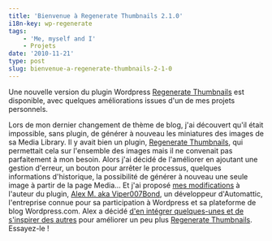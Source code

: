 ```yaml
---
title: 'Bienvenue à Regenerate Thumbnails 2.1.0'
i18n-key: wp-regenerate
tags:
    - 'Me, myself and I'
    - Projets
date: '2010-11-21'
type: post
slug: bienvenue-a-regenerate-thumbnails-2-1-0
---
```


Une nouvelle version du plugin Wordpress [Regenerate Thumbnails](https://wordpress.org/plugins/regenerate-thumbnails/) est disponible, avec quelques améliorations issues d'un de mes projets personnels.

<!-- more -->

Lors de mon dernier changement de thème de blog, j'ai découvert qu'il était impossible, sans plugin, de générer à nouveau les miniatures des images de sa Media Library. Il y avait bien un plugin, [Regenerate Thumbnails](https://wordpress.org/plugins/regenerate-thumbnails/), qui permettait cela sur l'ensemble des images mais il ne convenait pas parfaitement à mon besoin. Alors j'ai décidé de l'améliorer en ajoutant une gestion d'erreur, un bouton pour arrêter le processus, quelques informations d'historique, la possibilité de générer à nouveau une seule image à partir de la page Media… Et j'ai proposé [mes modifications](https://github.com/borisschapira/RegenThumbs-Stamina "Dépôt Github de RegenThumbs Stamina, un fork temporaire du plugin Regenerate Thumbnails destiné à développer de nouvelles fonctionnalités") à l'auteur du plugin, [Alex M. aka Viper007Bond](http://www.viper007bond.com), un développeur d'Automattic, l'entreprise connue pour sa participation à Wordpress et sa plateforme de blog Wordpress.com. Alex a décidé [d'en intégrer quelques-unes et de s'inspirer des autres](https://plugins.trac.wordpress.org/changeset/314024 "Changeset de Regenerate Thumbnails 2.1.0") pour améliorer un peu plus [Regenerate Thumbnails](https://wordpress.org/plugins/regenerate-thumbnails/). Essayez-le&nbsp;!
